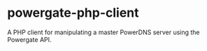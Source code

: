 powergate-php-client
====================

A PHP client for manipulating a master PowerDNS server using the Powergate API.
